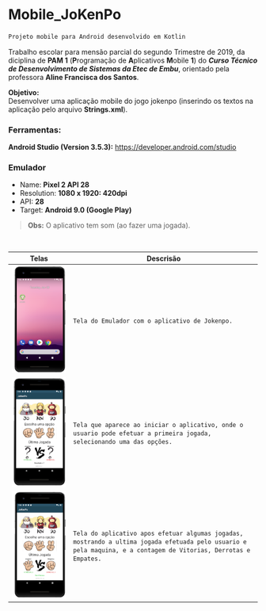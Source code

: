 # Mobile_JoKenPo
```markdown
Projeto mobile para Android desenvolvido em Kotlin
```

Trabalho escolar para mensão parcial do segundo Trimestre de 2019, da diciplina de **PAM 1** (**P**rogramação de **A**plicativos **M**obile **1**) do **_Curso Técnico de Desenvolvimento de Sistemas da Etec de Embu_**, orientado pela professora **Aline Francisca dos Santos**.

**Objetivo:**<br>
Desenvolver uma aplicação mobile do jogo jokenpo (inserindo os textos na aplicação pelo arquivo **Strings.xml**).

### Ferramentas:<br>
**Android Studio (Version 3.5.3):** https://developer.android.com/studio<br>

### Emulador
- Name: **Pixel 2 API 28**
- Resolution: **1080 x 1920: 420dpi**
- API: **28**
- Target: **Android 9.0 (Google Play)**

> **Obs:** O aplicativo tem som (ao fazer uma jogada).

<br>

|Telas           |Descrisão                      |                         
|----------------|-------------------------------|
|![IMG](/markdown/capa1_jokenpo.PNG)|`Tela do Emulador com o aplicativo de Jokenpo.`            |
|![IMG](/markdown/capa2_jokenpo.PNG)          |`Tela que aparece ao iniciar o aplicativo, onde o usuario pode efetuar a primeira jogada, selecionando uma das opções.`            |
|![IMG](/markdown/capa3_jokenpo.PNG)          |`Tela do aplicativo apos efetuar algumas jogadas, mostrando a ultima jogada efetuada pelo usuario e pela maquina, e a contagem de Vitorias, Derrotas e Empates.`|
